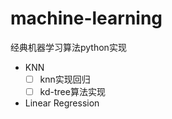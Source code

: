 # machine-learning
经典机器学习算法python实现
- KNN
    - [ ] knn实现回归
    - [ ] kd-tree算法实现
- Linear Regression


